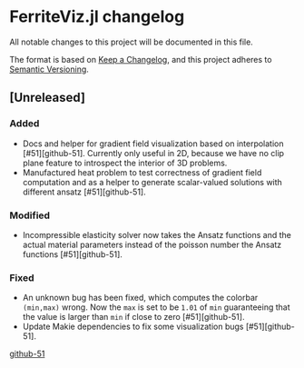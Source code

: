 # FerriteViz.jl changelog

All notable changes to this project will be documented in this file.

The format is based on [Keep a Changelog](https://keepachangelog.com/en/1.0.0/),
and this project adheres to [Semantic Versioning](https://semver.org/spec/v2.0.0.html).


## [Unreleased]
### Added
 - Docs and helper for gradient field visualization based on interpolation [#51][github-51].
   Currently only useful in 2D, because we have no clip plane feature to introspect the interior
   of 3D problems.
 - Manufactured heat problem to test correctness of gradient field computation and as a
   helper to generate scalar-valued solutions with different ansatz [#51][github-51].

### Modified
 - Incompressible elasticity solver now takes the Ansatz functions and the actual material
   parameters instead of the poisson number the Ansatz functions [#51][github-51].

### Fixed
 - An unknown bug has been fixed, which computes the colorbar `(min,max)` wrong. Now the `max` is
   set to be `1.01` of `min` guaranteeing that the value is larger than `min` if close to zero [#51][github-51].
 - Update Makie dependencies to fix some visualization bugs [#51][github-51].

[github-51](https://github.com/Ferrite-FEM/Ferrite.jl/pull/51)

